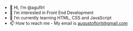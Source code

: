 - 👋 Hi, I’m @aguflrt
- 👀 I’m interested in Front End Development
- 🌱 I’m currently learning HTML, CSS and JavaScript
- 📫 How to reach me - My email is augustoflorit@gmail.com 

<!---
aguflrt/aguflrt is a ✨ special ✨ repository because its `README.md` (this file) appears on your GitHub profile.
You can click the Preview link to take a look at your changes.
--->
